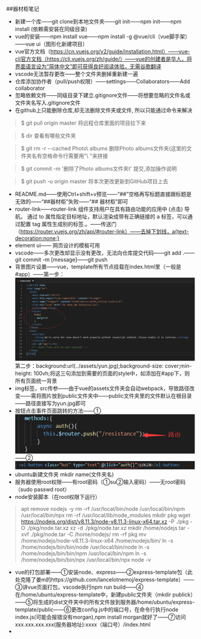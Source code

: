 ##器材柜笔记
* 新建一个库——git clone到本地文件夹——git init——npm init——npm install (依赖需安装在同级目录)
* vue的安装——npm install vue——npm install -g @vue/cli（vue脚手架）——vue ui（图形化新建项目）
* vue官方文档（https://cn.vuejs.org/v2/guide/installation.html）——vue-cli官方文档（https://cli.vuejs.org/zh/guide/）——vue的创建者是华人，将界面语言设为“简体中文”即可获得良好阅读体验，无需谷歌翻译
* vscode无法暂存更改——整个文件夹删掉重新建一遍
* 仓库添加协作者（pull/push权限）——settings——Collaborators——Add collaborator
* 忽略依赖文件——同级目录下建立.gitignore文件——将想要忽略的文件名或文件夹名写入.gitignore文件
* 在github上只能删除仓库,却无法删除文件夹或文件, 所以只能通过命令来解决

>$ git pull origin master 将远程仓库里面的项目拉下来

>$ dir  查看有哪些文件夹

>$ git rm -r --cached Photo\ albums  删除Photo albums文件夹(这里的文件夹名有空格命令行需要用"\ "来拼接

>$ git commit -m '删除了Photo albums文件夹t'  提交,添加操作说明

>$ git push -u origin master 将本次更改更新到GitHub项目上去

* README.md——使用Ctrl+shift+v预览——“##”空格再写标题直接跟标题是无效的——“##器材柜”失败——“## 器材柜”即可
* router-link——router-link 组件支持用户在具有路由功能的应用中 (点击) 导航。 通过 to 属性指定目标地址，默认渲染成带有正确链接的 a 标签，可以通过配置 tag 属性生成别的标签.。——传送门（https://router.vuejs.org/zh/api/#router-link）——去掉下划线，a{text-decoration:none;}
* element ui—— 网页设计的模板可用
* vscode——多次更改却显示没有更改，无法向仓库提交代码——git add .——git commit -m [message]——git push
* 背景图片设置——vue，template所有节点挂载在index.html里（一般是#app）——第一步：![Alt text](./1548411314989.png)
第二步：background:url(../assets/yun.jpg);background-size: cover;min-height: 100vh;将这三句添加到需要的页面的style中，如添加在#app下，则所有页面统一背景
* img标签，src传参——由于vue的assets文件夹会自动webpack，导致路径改变——需将图片放到public文件夹中——public文件夹里的文件默认在根目录——路径直接写为yun.jpg即可
* 按钮点击事件页面跳转的方法——①![Alt text](./1548411799951.png)
——②![Alt text](./1548411860429.png)
* ubuntu新建文件夹 mkdir name(文件夹名)
* 服务器使用root权限——有root密码（①su②输入密码）——无root密码（sudo passwd root）
* node安装脚本（在root权限下运行）
>apt remove nodejs -y
rm -rf /usr/local/bin/node /usr/local/bin/npm /usr/local/bin/npx
rm -rf /usr/local/lib/node_modules
mkdir pkg
wget https://nodejs.org/dist/v8.11.3/node-v8.11.3-linux-x64.tar.xz -P ./pkg -O ./pkg/node.tar.xz
xz -d ./pkg/node.tar.xz
mkdir /home/nodejs
tar -xvf ./pkg/node.tar -C /home/nodejs/
rm -rf pkg
mv /home/nodejs/node-v8.11.3-linux-x64 /home/nodejs/bin/
ln -s /home/nodejs/bin/bin/node /usr/local/bin/node
ln -s /home/nodejs/bin/bin/npm /usr/local/bin/npm
ln -s /home/nodejs/bin/bin/npx /usr/local/bin/npx
node -v
* vue的打包部署——①安装node、express——②express-template包（此处克隆了姜m的https://github.com/lancelotnemoj/express-template）——③讲vue页面打包，vscode执行npm run build——④在/home/ubuntu/express-template中，新建public文件夹（mkdir publick）——⑤将生成的dist文件夹中的所有文件放到服务器/home/ubuntu/express-template/public——⑥更改config.js中的端口号，在命令行执行node index.js(可能会报错没有morgan),npm install morgan就好了——⑦访问xxx.xxx.xxx.xxx(服务器地址):xxxx（端口号）/index.html
* 



